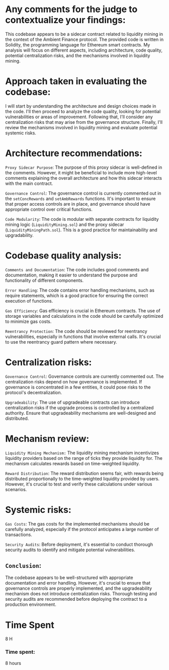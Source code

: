 # Any comments for the judge to contextualize your findings:
This codebase appears to be a sidecar contract related to liquidity mining in the context of the Ambient Finance protocol. The provided code is written in Solidity, the programming language for Ethereum smart contracts. My analysis will focus on different aspects, including architecture, code quality, potential centralization risks, and the mechanisms involved in liquidity mining.


# Approach taken in evaluating the codebase:
I will start by understanding the architecture and design choices made in the code. I'll then proceed to analyze the code quality, looking for potential vulnerabilities or areas of improvement. Following that, I'll consider any centralization risks that may arise from the governance structure. Finally, I'll review the mechanisms involved in liquidity mining and evaluate potential systemic risks.


# Architecture recommendations:

`Proxy Sidecar Purpose`: The purpose of this proxy sidecar is well-defined in the comments. However, it might be beneficial to include more high-level comments explaining the overall architecture and how this sidecar interacts with the main contract.

`Governance Control`: The governance control is currently commented out in the `setConcRewards` and `setAmbRewards` functions. It's important to ensure that proper access controls are in place, and governance should have appropriate control over critical functions.

`Code Modularity`: The code is modular with separate contracts for liquidity mining logic (`LiquidityMining.sol`) and the proxy sidecar (`LiquidityMiningPath.sol`). This is a good practice for maintainability and upgradability.


# Codebase quality analysis:

`Comments and Documentation`: The code includes good comments and documentation, making it easier to understand the purpose and functionality of different components.

`Error Handling`: The code contains error handling mechanisms, such as require statements, which is a good practice for ensuring the correct execution of functions.

`Gas Efficiency`: Gas efficiency is crucial in Ethereum contracts. The use of storage variables and calculations in the code should be carefully optimized to minimize gas costs.

`Reentrancy Protection`: The code should be reviewed for reentrancy vulnerabilities, especially in functions that involve external calls. It's crucial to use the reentrancy guard pattern where necessary.


# Centralization risks:

`Governance Control`: Governance controls are currently commented out. The centralization risks depend on how governance is implemented. If governance is concentrated in a few entities, it could pose risks to the protocol's decentralization.

`Upgradeability`: The use of upgradeable contracts can introduce centralization risks if the upgrade process is controlled by a centralized authority. Ensure that upgradeability mechanisms are well-designed and distributed.


# Mechanism review:

`Liquidity Mining Mechanism:` The liquidity mining mechanism incentivizes liquidity providers based on the range of ticks they provide liquidity for. The mechanism calculates rewards based on time-weighted liquidity.

`Reward Distribution`: The reward distribution seems fair, with rewards being distributed proportionally to the time-weighted liquidity provided by users. However, it's crucial to test and verify these calculations under various scenarios.


# Systemic risks:

`Gas Costs`: The gas costs for the implemented mechanisms should be carefully analyzed, especially if the protocol anticipates a large number of transactions.

`Security Audits`: Before deployment, it's essential to conduct thorough security audits to identify and mitigate potential vulnerabilities.


## `Conclusion`:
The codebase appears to be well-structured with appropriate documentation and error handling. However, it's crucial to ensure that governance controls are properly implemented, and the upgradeability mechanism does not introduce centralization risks. Thorough testing and security audits are recommended before deploying the contract to a production environment.


# Time Spent
8 H

### Time spent:
8 hours